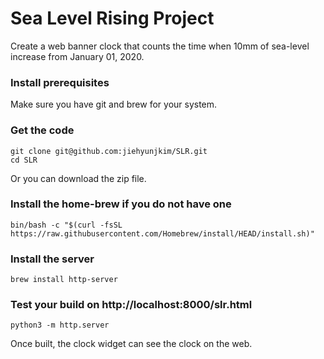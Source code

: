 # Sea Level Rising Project
Create a web banner clock that counts the time when 10mm of sea-level increase from January 01, 2020.

### Install prerequisites
Make sure you have git and brew for your system.

### Get the code
```
git clone git@github.com:jiehyunjkim/SLR.git
cd SLR
```
Or you can download the zip file.

### Install the home-brew if you do not have one
```
bin/bash -c "$(curl -fsSL https://raw.githubusercontent.com/Homebrew/install/HEAD/install.sh)"
```
### Install the server
```
brew install http-server
```
### Test your build on http://localhost:8000/slr.html
```
python3 -m http.server
```
Once built, the clock widget can see the clock on the web.
